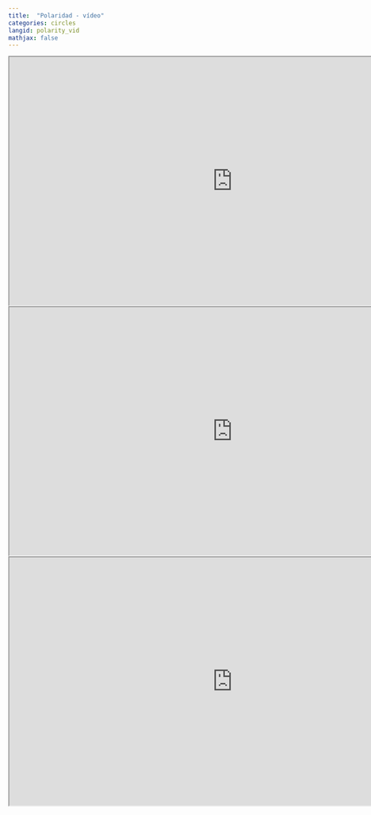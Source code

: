```yaml
---
title:  "Polaridad - vídeo"
categories: circles
langid: polarity_vid
mathjax: false
---
```


<iframe width="900" height="500"
	src="https://www.youtube.com/embed/mN01e8qm4WI?rel=0">
</iframe>
<iframe width="900" height="500"
	src="https://www.youtube.com/embed/RVAcNu3khh4?rel=0">
</iframe>
<iframe width="900" height="500"
	src="https://www.youtube.com/embed/vO5GkF2j8AM?rel=0">
</iframe>
